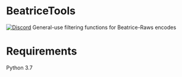 # BeatriceTools
[![Discord](https://img.shields.io/discord/102860784329052160.svg?logo=Discord)](https://discordapp.gg/428880679695024138)
General-use filtering functions for Beatrice-Raws encodes

# Requirements
Python 3.7
